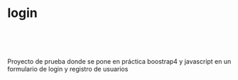 # login



<br>
<br>
<br>

<p>Proyecto de prueba donde se pone en práctica boostrap4 y javascript en un formulario de login y registro de usuarios</p>


<br>
<br>
<br>